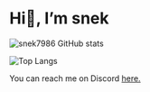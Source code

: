 <h1>Hi👋, I’m snek</h1>

![snek7986 GitHub stats](https://github-readme-stats.vercel.app/api?username=snek7986&show_icons=true&theme=tokyonight)

![Top Langs](https://github-readme-stats.vercel.app/api/top-langs/?username=snek7986)

<p>You can reach me on Discord <a href="https://discord.com/users/885447869635629056">here.</a></p>
